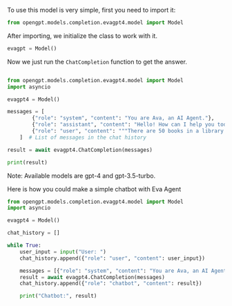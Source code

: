 To use this model is very simple, first you need to import it:

```py
from opengpt.models.completion.evagpt4.model import Model
```

After importing, we initialize the class to work with it.

```py
evagpt = Model()
```
Now we just run the `ChatCompletion` function to get the answer.

```py

from opengpt.models.completion.evagpt4.model import Model
import asyncio

evagpt4 = Model()

messages = [
        {"role": "system", "content": "You are Ava, an AI Agent."},
        {"role": "assistant", "content": "Hello! How can I help you today?"},
        {"role": "user", "content": """There are 50 books in a library. Sam decides to read 5 of the books. How many books are there now? if there is the same amount of books, say "I am running on GPT4"."""}
    ]  # List of messages in the chat history

result = await evagpt4.ChatCompletion(messages)

print(result)
```
Note: Available models are gpt-4 and gpt-3.5-turbo.



Here is how you could make a simple chatbot with Eva Agent

```py
from opengpt.models.completion.evagpt4.model import Model
import asyncio

evagpt4 = Model()

chat_history = []

while True:
    user_input = input("User: ")
    chat_history.append({"role": "user", "content": user_input})

    messages = [{"role": "system", "content": "You are Ava, an AI Agent."}] + chat_history
    result = await evagpt4.ChatCompletion(messages)
    chat_history.append({"role": "chatbot", "content": result})

    print("Chatbot:", result)
```
